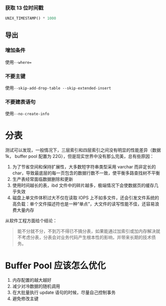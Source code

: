 ### 获取 13 位时间戳

```sql
UNIX_TIMESTAMP() * 1000
```

## 导出

### 增加条件

使用`--where=`

### 不要主键

使用`--skip-add-drop-table --skip-extended-insert`

### 不要建表语句

使用`--no-create-info`

# 分表

测试可以发现，一般情况下，三层索引和四层索引之间没有明显的性能差异（数据 1k， buffer pool 配置为 22G），但是现实世界中没有那么完美，总有些原因：

1. 为了节省空间和保持扩展性，大多数短字符串类型采用 varchar 而非定长的 char，导致最底层的每一页包含的数据行数不一致，使平衡多路查找树不平衡
2. 生产表经常面临数据删除和更新
3. 使用时间越长的表，ibd 文件中的碎片越多，极端情况下会使数据页的缓存几乎失效
4. 磁盘上单文件体积过大不仅在读取 IOPS 上不如多文件，还会引发文件系统的高负载：单个文件描述符也是一种“单点”，大文件的读写性能不佳，还容易浪费大量内存

从软件工程方面给个结论：

> 能不分就不分，不到万不得已不搞分表，如果能通过加索引或加内存解决就不考虑分表，分表会对业务代码产生根本性的影响，并带来长期的技术债务。


# Buffer Pool 应该怎么优化

1. 内存配置的越大越好
2. 减少对冷数据的随机调用
3. 在大批量执行 update 语句的时候，尽量自己控制事务
4. 避免修改主键
